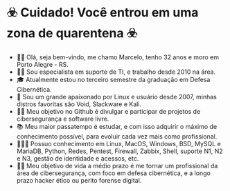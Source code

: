 # ☣️ Cuidado! Você entrou em uma zona de quarentena ☣️

* 🧟‍♂️ Olá, seja bem-vindo, me chamo Marcelo, tenho 32 anos e moro em Porto Alegre - RS.
* 👩‍💻 Sou especialista em suporte de TI, e trabalho desde 2010 na área.
* 🎓 Atualmente estou no terceiro semestre da graduação em Defesa Cibernética.
* 🐧 Sou um grande apaixonado por Linux e usuário desde 2007, minhas distros favoritas são Void, Slackware e Kali.
* 🤝🏻 Meu objetivo no Github é divulgar e participar de projetos de cibersegurança e software livre.
* 📚 Meu maior passatempo é estudar, e com isso adquirir o máximo de conhecimento possível, para evoluir cada vez mais como profissional.
* 👩🏻‍💻 Possuo conhecimento em Linux, MacOS, Windows, BSD, MySQL e MariaDB, Python, Redes, Pentest, Firewall, Zabbix, Shell, suporte N1, N2 e N3, gestão de identidade e acessos, etc.
* 🕵️‍♂️ Meu objetivo de vida a médio prazo é me tornar um profissional da área de cibersegurança, com foco em defesa cibernética, e a longo prazo hacker ético ou perito forense digital.

